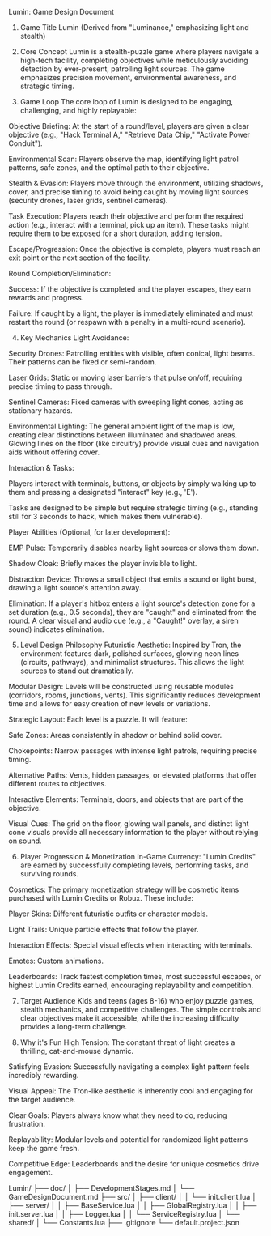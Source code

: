 Lumin: Game Design Document
1. Game Title
Lumin (Derived from "Luminance," emphasizing light and stealth)

2. Core Concept
Lumin is a stealth-puzzle game where players navigate a high-tech facility, completing objectives while meticulously avoiding detection by ever-present, patrolling light sources. The game emphasizes precision movement, environmental awareness, and strategic timing.

3. Game Loop
The core loop of Lumin is designed to be engaging, challenging, and highly replayable:

Objective Briefing: At the start of a round/level, players are given a clear objective (e.g., "Hack Terminal A," "Retrieve Data Chip," "Activate Power Conduit").

Environmental Scan: Players observe the map, identifying light patrol patterns, safe zones, and the optimal path to their objective.

Stealth & Evasion: Players move through the environment, utilizing shadows, cover, and precise timing to avoid being caught by moving light sources (security drones, laser grids, sentinel cameras).

Task Execution: Players reach their objective and perform the required action (e.g., interact with a terminal, pick up an item). These tasks might require them to be exposed for a short duration, adding tension.

Escape/Progression: Once the objective is complete, players must reach an exit point or the next section of the facility.

Round Completion/Elimination:

Success: If the objective is completed and the player escapes, they earn rewards and progress.

Failure: If caught by a light, the player is immediately eliminated and must restart the round (or respawn with a penalty in a multi-round scenario).

4. Key Mechanics
Light Avoidance:

Security Drones: Patrolling entities with visible, often conical, light beams. Their patterns can be fixed or semi-random.

Laser Grids: Static or moving laser barriers that pulse on/off, requiring precise timing to pass through.

Sentinel Cameras: Fixed cameras with sweeping light cones, acting as stationary hazards.

Environmental Lighting: The general ambient light of the map is low, creating clear distinctions between illuminated and shadowed areas. Glowing lines on the floor (like circuitry) provide visual cues and navigation aids without offering cover.

Interaction & Tasks:

Players interact with terminals, buttons, or objects by simply walking up to them and pressing a designated "interact" key (e.g., 'E').

Tasks are designed to be simple but require strategic timing (e.g., standing still for 3 seconds to hack, which makes them vulnerable).

Player Abilities (Optional, for later development):

EMP Pulse: Temporarily disables nearby light sources or slows them down.

Shadow Cloak: Briefly makes the player invisible to light.

Distraction Device: Throws a small object that emits a sound or light burst, drawing a light source's attention away.

Elimination: If a player's hitbox enters a light source's detection zone for a set duration (e.g., 0.5 seconds), they are "caught" and eliminated from the round. A clear visual and audio cue (e.g., a "Caught!" overlay, a siren sound) indicates elimination.

5. Level Design Philosophy
Futuristic Aesthetic: Inspired by Tron, the environment features dark, polished surfaces, glowing neon lines (circuits, pathways), and minimalist structures. This allows the light sources to stand out dramatically.

Modular Design: Levels will be constructed using reusable modules (corridors, rooms, junctions, vents). This significantly reduces development time and allows for easy creation of new levels or variations.

Strategic Layout: Each level is a puzzle. It will feature:

Safe Zones: Areas consistently in shadow or behind solid cover.

Chokepoints: Narrow passages with intense light patrols, requiring precise timing.

Alternative Paths: Vents, hidden passages, or elevated platforms that offer different routes to objectives.

Interactive Elements: Terminals, doors, and objects that are part of the objective.

Visual Cues: The grid on the floor, glowing wall panels, and distinct light cone visuals provide all necessary information to the player without relying on sound.

6. Player Progression & Monetization
In-Game Currency: "Lumin Credits" are earned by successfully completing levels, performing tasks, and surviving rounds.

Cosmetics: The primary monetization strategy will be cosmetic items purchased with Lumin Credits or Robux. These include:

Player Skins: Different futuristic outfits or character models.

Light Trails: Unique particle effects that follow the player.

Interaction Effects: Special visual effects when interacting with terminals.

Emotes: Custom animations.

Leaderboards: Track fastest completion times, most successful escapes, or highest Lumin Credits earned, encouraging replayability and competition.

7. Target Audience
Kids and teens (ages 8-16) who enjoy puzzle games, stealth mechanics, and competitive challenges. The simple controls and clear objectives make it accessible, while the increasing difficulty provides a long-term challenge.

8. Why it's Fun
High Tension: The constant threat of light creates a thrilling, cat-and-mouse dynamic.

Satisfying Evasion: Successfully navigating a complex light pattern feels incredibly rewarding.

Visual Appeal: The Tron-like aesthetic is inherently cool and engaging for the target audience.

Clear Goals: Players always know what they need to do, reducing frustration.

Replayability: Modular levels and potential for randomized light patterns keep the game fresh.

Competitive Edge: Leaderboards and the desire for unique cosmetics drive engagement.

Lumin/
├── doc/
│   ├── DevelopmentStages.md
│   └── GameDesignDocument.md
├── src/
│   ├── client/
│   │   └── init.client.lua
│   ├── server/
│   │   ├── BaseService.lua
│   │   ├── GlobalRegistry.lua
│   │   ├── init.server.lua
│   │   ├── Logger.lua
│   │   └── ServiceRegistry.lua
│   └── shared/
│       └── Constants.lua
├── .gitignore
└── default.project.json
